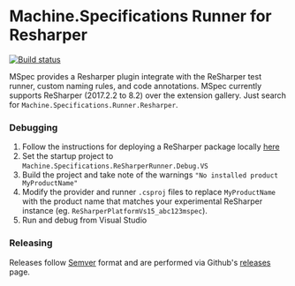 # Machine.Specifications Runner for Resharper

[![Build status](https://ci.appveyor.com/api/projects/status/obdkaoex68nqsubm/branch/master?svg=true)](https://ci.appveyor.com/project/machine-specifications/machine-specifications-runner-resharper/branch/master)

MSpec provides a Resharper plugin integrate with the ReSharper test runner, custom naming rules, and code annotations. MSpec currently supports ReSharper (2017.2.2 to 8.2) over the extension gallery. Just search for `Machine.Specifications.Runner.Resharper`.

### Debugging

1) Follow the instructions for deploying a ReSharper package locally [here](https://www.jetbrains.com/help/resharper/sdk/Extensions/Deployment/LocalInstallation.html)
2) Set the startup project to `Machine.Specifications.ReSharperRunner.Debug.VS`
3) Build the project and take note of the warnings `"No installed product MyProductName"`
4) Modify the provider and runner `.csproj` files to replace `MyProductName` with the product name that matches your experimental ReSharper instance (eg. `ReSharperPlatformVs15_abc123mspec`).
5) Run and debug from Visual Studio

### Releasing

Releases follow [Semver](https://semver.org) format and are performed via Github's [releases](https://github.com/machine/machine.specifications.runner.resharper/releases) page.